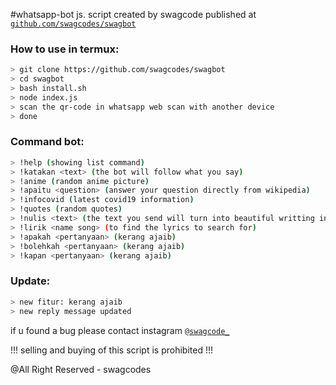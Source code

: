 ﻿#whatsapp-bot js. script created by swagcode published at [`github.com/swagcodes/swagbot`](github.com/swagcodes/swagbot)
 
### How to use in termux:
 
```bash
> git clone https://github.com/swagcodes/swagbot
> cd swagbot
> bash install.sh
> node index.js
> scan the qr-code in whatsapp web scan with another device
> done
```

### Command bot:
```bash
> !help (showing list command)
> !katakan <text> (the bot will follow what you say)
> !anime (random anime picture)
> !apaitu <question> (answer your question directly from wikipedia)
> !infocovid (latest covid19 information)
> !quotes (random quotes)
> !nulis <text> (the text you send will turn into beautiful writting in the book)
> !lirik <name song> (to find the lyrics to search for)
> !apakah <pertanyaan> (kerang ajaib)
> !bolehkah <pertanyaan> (kerang ajaib)
> !kapan <pertanyaan> (kerang ajaib)
```
### Update:
```bash
> new fitur: kerang ajaib
> new reply message updated
```
if u found a bug please contact instagram [`@swagcode_`](https://www.instagram.com/swagcode_/)

!!! selling and buying of this script is prohibited !!!

@All Right Reserved - swagcodes
